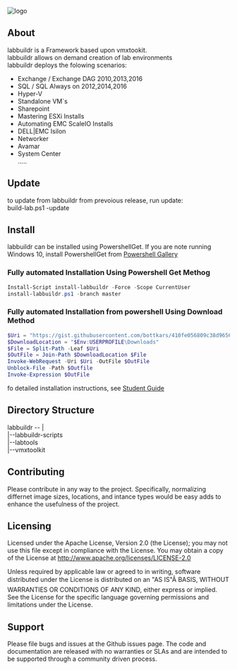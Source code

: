
![logo](https://cloud.githubusercontent.com/assets/8255007/17669992/3d3a18ba-6310-11e6-829a-2d8fc7995712.jpg)  


## About
labbuildr is a Framework based upon vmxtookit.  
labbuildr allows on demand creation of lab environments  
labbuildr deploys the folowing scenarios:  
  - Exchange / Exchange DAG 2010,2013,2016  
  - SQL / SQL Always on 2012,2014,2016  
  - Hyper-V  
  - Standalone VM´s  
  - Sharepoint  
  - Mastering ESXi Installs  
  - Automating EMC ScaleIO Installs  
  - DELL|EMC Isilon  
  - Networker  
  - Avamar  
  - System Center    
  .....
 


## Update    
to update from labbuildr from prevoious release, run update:   
build-lab.ps1 -update  
   

## Install    

labbuildr can be installed using PowershellGet. If you are note running Windows 10, install PowershellGet from
[Powershell Gallery](https://www.powershellgallery.com)

### Fully automated Installation Using Powershell Get Methog
```Powershell
Install-Script install-labbuildr -Force -Scope CurrentUser
install-labbuildr.ps1 -branch master
```


### Fully automated Installation from powershell Using Download Method
```Powershell
$Uri = "https://gist.githubusercontent.com/bottkars/410fe056809c38d96562/raw/install-labbuildr.ps1"
$DownloadLocation = "$Env:USERPROFILE\Downloads"
$File = Split-Path -Leaf $Uri
$OutFile = Join-Path $DownloadLocation $File
Invoke-WebRequest -Uri $Uri -OutFile $OutFile
Unblock-File -Path $Outfile
Invoke-Expression $OutFile
```
fo detailed installation instructions, see [Student Guide](student_guide.md)

## Directory Structure   


labbuildr --  |    
              |--labbuildr-scripts    
              |--labtools    
              |--vmxtoolkit    
                




## Contributing   
Please contribute in any way to the project. Specifically, normalizing differnet image sizes, locations, and intance types would be easy adds to enhance the usefulness of the project.

## Licensing   
Licensed under the Apache License, Version 2.0 (the License); you may not use this file except in compliance with the License. You may obtain a copy of the License at http://www.apache.org/licenses/LICENSE-2.0

Unless required by applicable law or agreed to in writing, software distributed under the License is distributed on an "AS IS"Â BASIS, WITHOUT WARRANTIES OR CONDITIONS OF ANY KIND, either express or implied. See the License for the specific language governing permissions and limitations under the License.

## Support   
Please file bugs and issues at the Github issues page. The code and documentation are released with no warranties or SLAs and are intended to be supported through a community driven process.


